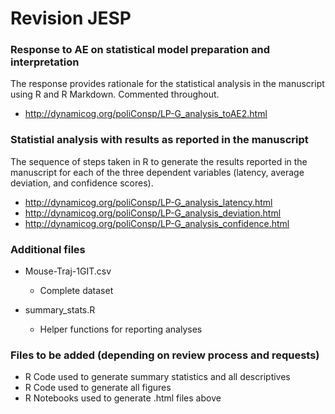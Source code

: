 # Revision JESP 

### Response to AE on statistical model preparation and interpretation

The response provides rationale for the statistical analysis in the manuscript using R and R Markdown. Commented throughout. 

* http://dynamicog.org/poliConsp/LP-G_analysis_toAE2.html

### Statistial analysis with results as reported in the manuscript 

The sequence of steps taken in R to generate the results reported in the manuscript for each of the three dependent variables (latency, average deviation, and confidence scores). 

* http://dynamicog.org/poliConsp/LP-G_analysis_latency.html
* http://dynamicog.org/poliConsp/LP-G_analysis_deviation.html
* http://dynamicog.org/poliConsp/LP-G_analysis_confidence.html

### Additional files

* Mouse-Traj-1GIT.csv

    + Complete dataset

* summary_stats.R

    + Helper functions for reporting analyses

### Files to be added (depending on review process and requests)

 * R Code used to generate summary statistics and all descriptives
 * R Code used to generate all figures
 * R Notebooks used to generate .html files above 
